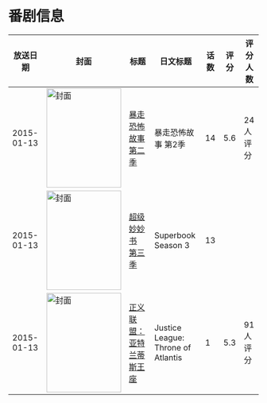 # 番剧信息

|放送日期|封面|标题|日文标题|话数|评分|评分人数|
|---|---|---|---|---|---|---|
|2015-01-13|<img src="https://lain.bgm.tv/pic/cover/c/e5/18/141691_gLXTj.jpg" alt="封面" style="width:150px;height:200px;object-fit:cover;">|[暴走恐怖故事 第二季](https://bangumi.tv/subject/141691)|暴走恐怖故事 第2季|14|5.6|24人评分|
|2015-01-13|<img src="https://lain.bgm.tv/pic/cover/c/a9/9a/526753_7N6Nk.jpg" alt="封面" style="width:150px;height:200px;object-fit:cover;">|[超级妙妙书 第三季](https://bangumi.tv/subject/526753)|Superbook Season 3|13|||
|2015-01-13|<img src="https://lain.bgm.tv/pic/cover/c/1d/97/119389_1o21l.jpg" alt="封面" style="width:150px;height:200px;object-fit:cover;">|[正义联盟：亚特兰蒂斯王座](https://bangumi.tv/subject/119389)|Justice League: Throne of Atlantis|1|5.3|91人评分|
